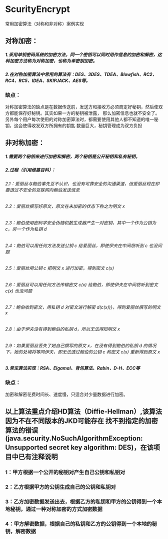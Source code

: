 # ScurityEncrypt
常用加密算法（对称和非对称）案例实现
## 对称加密：
##### 1.采用单钥密码系统的加密方法，同一个密钥可以同时用作信息的加密和解密，这种加密方法称为对称加密，也称为单密钥加密。
##### 2.在对称加密算法中常用的算法有：DES、3DES、TDEA、Blowfish、RC2、RC4、RC5、IDEA、SKIPJACK、AES等。
### 缺点：
对称加密算法的缺点是在数据传送前，发送方和接收方必须商定好秘钥，然后使双方都能保存好秘钥。其实如果一方的秘钥被泄露，
那么加密信息也就不安全了。另外每个用户每次使用的对称加密算法时，都需要使用其他人都不知道的唯一秘钥，这会使得收发双方所拥有的钥匙
数量巨大，秘钥管理成为双方负担

## 非对称加密：
##### 1.需要两个秘钥来进行加密和解密，两个秘钥是公开秘钥和私有秘钥，
##### 2.过程（引用维基百科）：
###### 2.1：爱丽丝与鲍伯事先互不认识，也没有可靠安全的沟通渠道，但爱丽丝现在却要透过不安全的互联网向鲍伯发送信息
###### 2.2：爱丽丝撰写好原文，原文在未加密的状态下称之为明文 x
###### 2.3：鲍伯使用密码学安全伪随机数生成器产生一对密钥，其中一个作为公钥为  c，另一个作为私钥 d
###### 2.4：鲍伯可以用任何方法发送公钥 c 给爱丽丝，即使伊夫在中间窃听到 c 也没问题
###### 2.5：爱丽丝用公钥 c 把明文 x 进行加密，得到密文 c(x)
###### 2.6：爱丽丝可以用任何方法传输密文  c(x) 给鲍伯，即使伊夫在中间窃听到密文 c(x) 也没问题
###### 2.7：鲍伯收到密文，用私钥 d 对密文进行解密 d(c(x))}，得到爱丽丝撰写的明文  x
###### 2.8：由于伊夫没有得到鲍伯的私钥 d，所以无法得知明文 x
###### 2.9：如果爱丽丝丢失了她自己撰写的原文 x，在没有得到鲍伯的私钥 d 的情况下，她的处境将等同伊夫，即无法透过鲍伯的公钥 c 和密文 c(x) 重新得到原文 x
##### 3.常见算法实现：RSA、Elgamal、背包算法、Rabin、D-H、ECC等
### 缺点：
加密和解密花费时间长、速度慢，只适合对少量数据进行加密。


## 以上算法重点介绍HD算法（Diffie-Hellman）,该算法因为不在不同版本的JKD可能存在 找不到指定的加密算法的错误(java.security.NoSuchAlgorithmException: Unsupported secret key algorithm: DES)，在该项目中已有注释说明
### 1：甲方根据一个公开的秘钥对产生自己公钥和私钥对
### 2：乙方根据甲方的公钥生成自己的公钥和私钥对
### 3：乙方加密数据发送出去，根据乙方的私钥和甲方的公钥得到一个本地秘钥，通过一种对称加密的方式加密数据
### 4：甲方解密数据，根据自己的私钥和乙方的公钥得到一个本地的秘钥，解密数据
